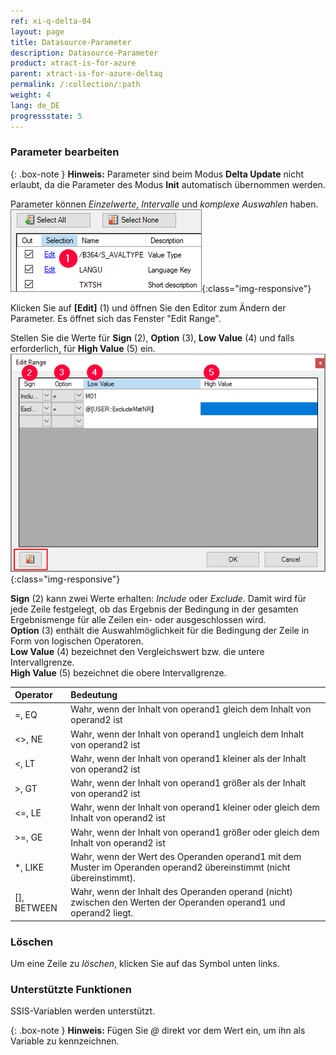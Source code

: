 ```yaml
---
ref: xi-q-delta-04
layout: page
title: Datasource-Parameter
description: Datasource-Parameter
product: xtract-is-for-azure
parent: xtract-is-for-azure-deltaq
permalink: /:collection/:path
weight: 4
lang: de_DE
progressstate: 5
---
```

### Parameter bearbeiten 

{: .box-note } 
**Hinweis:** Parameter sind beim Modus **Delta Update** nicht erlaubt, da die Parameter des Modus **Init** automatisch übernommen werden.

Parameter können *Einzelwerte*, *Intervalle* und *komplexe Auswahlen* haben. <br>
![Edit-Parameters](/img/content/Parameters_edit.png){:class="img-responsive"}

Klicken Sie auf **[Edit]** (1) und öffnen Sie den Editor zum Ändern der Parameter. Es öffnet sich das Fenster "Edit Range".

Stellen Sie die Werte für **Sign** (2), **Option** (3), **Low Value** (4) und falls erforderlich, für **High Value** (5) ein.<br>
![Parameters-2](/img/content/Parameters-2.png){:class="img-responsive"}

**Sign** (2) kann zwei Werte erhalten: *Include* oder *Exclude*. Damit wird für jede Zeile festgelegt, ob das Ergebnis der Bedingung in der gesamten Ergebnismenge für alle Zeilen ein- oder ausgeschlossen wird.<br>
**Option** (3) enthält die Auswahlmöglichkeit für die Bedingung der Zeile in Form von logischen Operatoren.<br>
**Low Value** (4) bezeichnet den Vergleichswert bzw. die untere Intervallgrenze.<br>
**High Value** (5) bezeichnet die obere Intervallgrenze.

| Operator   |      Bedeutung      |  
|:---------|:------------- |
|=, EQ |  Wahr, wenn der Inhalt von operand1 gleich dem Inhalt von operand2 ist|
|<>, NE |Wahr, wenn der Inhalt von operand1 ungleich dem Inhalt von operand2 ist|
|<, LT | Wahr, wenn der Inhalt von operand1 kleiner als der Inhalt von operand2 ist|
|>, GT |  Wahr, wenn der Inhalt von operand1 größer als der Inhalt von operand2 ist|
|<=, LE | Wahr, wenn der Inhalt von operand1 kleiner oder gleich dem Inhalt von operand2 ist|
|>=, GE |  Wahr, wenn der Inhalt von operand1 größer oder gleich dem Inhalt von operand2 ist|
|*, LIKE | Wahr, wenn der Wert des Operanden operand1 mit dem Muster im Operanden operand2 übereinstimmt (nicht übereinstimmt). |
|[], BETWEEN | Wahr, wenn der Inhalt des Operanden operand (nicht) zwischen den Werten der Operanden operand1 und operand2 liegt. |

### Löschen
Um eine Zeile zu *löschen*, klicken Sie auf das Symbol unten links.

### Unterstützte Funktionen

SSIS-Variablen werden unterstützt. 

{: .box-note }
**Hinweis:** Fügen Sie *@* direkt vor dem Wert ein, um ihn als Variable zu kennzeichnen.